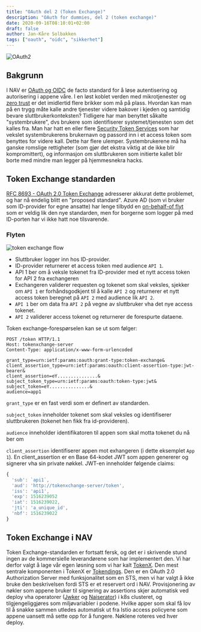 ```yaml
---
title: "OAuth del 2 (Token Exchange)"
description: "OAuth for dummies, del 2 (token exchange)"
date: 2020-09-16T08:10:01+02:00
draft: false
author: Jan-Kåre Solbakken
tags: ["oauth", "oidc", "sikkerhet"]
---
```


![OAuth2](/images/oauth2.png) 

## Bakgrunn
I NAV er [OAuth og OIDC](/blog/posts/2020/09/oauth-del-1.html) de facto standard for å løse autentisering og autorisering i appene våre. I en løst koblet verden med mikrotjenester og [zero trust](https://doc.nais.io/appendix/zero-trust) er det imidlertid flere brikker som må på plass. Hvordan kan man på en trygg måte kalle andre tjenester videre bakover i kjeden og samtidig bevare sluttbrukerkonteksten? Tidligere har man benyttet såkalte "systembrukere", dvs brukere som identifiserer systemet/tjenesten som det kalles fra. Man har hatt en eller flere [Security Token Services](https://en.wikipedia.org/wiki/Security_token_service) som har vekslet systembrukerens brukernavn og passord inn i et access token som benyttes for videre kall. Dette har flere ulemper. Systembrukerene må ha ganske romslige rettigheter (som gjør det ekstra viktig at de ikke blir kompromittert), og informasjon om sluttbrukeren som initierte kallet blir borte med mindre man legger på hjemmesnekra hacks.

## Token Exchange standarden
[RFC 8693 - OAuth 2.0 Token Exchange](https://www.rfc-editor.org/rfc/rfc8693.html) adresserer akkurat dette problemet, og har nå endelig blitt en "proposed standard". Azure AD (som vi bruker som ID-provider for egne ansatte) har lenge tilbydd en [on-behalf-of flyt](https://docs.microsoft.com/en-us/azure/active-directory/develop/v2-oauth2-on-behalf-of-flow) som er veldig lik den nye standarden, men for borgerne som logger på med ID-porten har vi ikke hatt noe tilsvarende.

### Flyten

![token exchange flow](/images/exchange.png)

* Sluttbruker logger inn hos ID-provider.
* ID-provider returnerer et access token med audience `API 1`.
* API 1 ber om å veksle tokenet fra ID-provider med et nytt access token for API 2 fra exchangeren 
* Exchangeren validerer requesten og tokenet som skal veksles, sjekker om `API 1` er forhåndsgodkjent til å kalle `API 2` og returnerer et nytt access token beregnet på `API 2` med audience lik  `API 2`.
* `API 1` ber om data fra `API 2` på vegne av sluttbruker vha det nye access tokenet.
* `API 2` validerer access tokenet og returnerer de forespurte dataene.

Token exchange-forespørselen kan se ut som følger:

```shell
POST /token HTTP/1.1
Host: tokenxchange-server
Content-Type: application/x-www-form-urlencoded

grant_type=urn:ietf:params:oauth:grant-type:token-exchange&
client_assertion_type=urn:ietf:params:oauth:client-assertion-type:jwt-bearer&
client_assertion=eY...............&
subject_token_type=urn:ietf:params:oauth:token-type:jwt&
subject_token=eY...............&
audience=app1
```

`grant_type` er en fast verdi som er definert av standarden.

`subject_token` inneholder tokenet som skal veksles og identifiserer sluttbrukeren (tokenet hen fikk fra id-provideren).

`audience` inneholder identifikatoren til appen som skal motta tokenet du nå ber om

`client_assertion` identifiserer appen mot exhangeren (i dette eksemplet `App 1`). En client_assertion er en Base 64-kodet JWT som appen genererer og signerer vha sin private nøkkel. JWT-en inneholder følgende claims:

```javascript
{
  'sub': `api1`,
  'aud': 'http://tokenxchange-server/token',
  'iss': 'api1',
  'exp': 1516239052
  'iat': 1516239022,
  'jti': 'a_unique_id',
  'nbf': 1516239022
}
```

## Token Exchange i NAV
Token Exchange-standarden er fortsatt fersk, og det er i skrivende stund ingen av de kommersielle leverandørene som har implementert den. Vi har derfor valgt å lage vår egen løsning som vi har kalt [TokenX](https://doc.nais.io/addons/tokenx). Den mest sentrale komponenten i TokenX er [Tokendings](https://github.com/nais/tokendings). Den er en OAuth 2.0 Authorization Server med funksjonalitet som en STS, men vi har valgt å ikke bruke den beskrivelsen fordi STS er et reservert ord i NAV. Provisjonering av nøkler som appene bruker til signering av assertions skjer automatisk ved deploy vha operatorer ([Jwker](https://github.com/nais/jwker/) og [Naiserator](https://github.com/nais/naiserator/)) i k8s clusteret, og tilgjengeliggjøres som miljøvariabler i podene. Hvilke apper som skal få lov til å snakke sammen utledes automatisk ut fra Istio access policyene som appene uansett må sette opp for å fungere. Nøklene roteres ved hver deploy.

